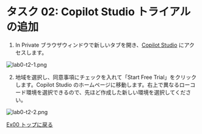 # タスク 02: Copilot Studio トライアルの追加

1. In Private ブラウザウィンドウで新しいタブを開き、[Copilot Studio](https://microsoft.github.io/TechExcel-Designing-your-own-copilot-using-copilot-studio/docs/Ex00/copilotstudio.microsoft.com) にアクセスします。

![lab0-t2-1.png](https://microsoft.github.io/TechExcel-Designing-your-own-copilot-using-copilot-studio/media/lab0-t2-1.png)

2. 地域を選択し、同意事項にチェックを入れて「Start Free Trial」をクリックします。Copilot Studio のホームページに移動します。右上で異なるローコード環境を選択できるので、先ほど作成した新しい環境を選択してください。

![lab0-t2-2.png](https://microsoft.github.io/TechExcel-Designing-your-own-copilot-using-copilot-studio/media/lab0-t2-2.png)

[Ex00 トップに戻る](./Ex00.ja.md)
